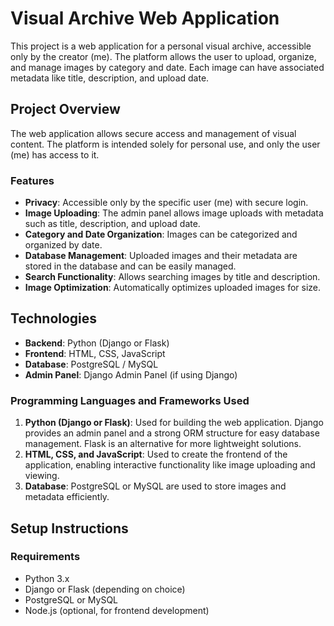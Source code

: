 # Visual Archive Web Application

This project is a web application for a personal visual archive, accessible only by the creator (me). The platform allows the user to upload, organize, and manage images by category and date. Each image can have associated metadata like title, description, and upload date.

## Project Overview

The web application allows secure access and management of visual content. The platform is intended solely for personal use, and only the user (me) has access to it. 

### Features

- **Privacy**: Accessible only by the specific user (me) with secure login.
- **Image Uploading**: The admin panel allows image uploads with metadata such as title, description, and upload date.
- **Category and Date Organization**: Images can be categorized and organized by date.
- **Database Management**: Uploaded images and their metadata are stored in the database and can be easily managed.
- **Search Functionality**: Allows searching images by title and description.
- **Image Optimization**: Automatically optimizes uploaded images for size.

## Technologies

- **Backend**: Python (Django or Flask)
- **Frontend**: HTML, CSS, JavaScript
- **Database**: PostgreSQL / MySQL
- **Admin Panel**: Django Admin Panel (if using Django)

### Programming Languages and Frameworks Used

1. **Python (Django or Flask)**: Used for building the web application. Django provides an admin panel and a strong ORM structure for easy database management. Flask is an alternative for more lightweight solutions.
2. **HTML, CSS, and JavaScript**: Used to create the frontend of the application, enabling interactive functionality like image uploading and viewing.
3. **Database**: PostgreSQL or MySQL are used to store images and metadata efficiently.

## Setup Instructions

### Requirements

- Python 3.x
- Django or Flask (depending on choice)
- PostgreSQL or MySQL
- Node.js (optional, for frontend development)